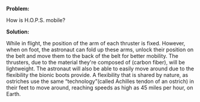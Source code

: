 ****Problem:****

How is H.O.P.S. mobile?

****Solution:****

While in flight, the position of the arm of each thruster is fixed.
However, when on foot, the astronaut can fold up these arms, unlock
their position on the belt and move them to the back of the belt for
better mobility. The thrusters, due to the material they're composed of
(carbon fiber), will be lightweight. The astronaut will also be able to
easily move around due to the flexibility the bionic boots provide. A
flexibility that is shared by nature, as ostriches use the same
“technology”(called Achilles tendon of an ostrich) in their feet to move
around, reaching speeds as high as 45 miles per hour, on Earth.
